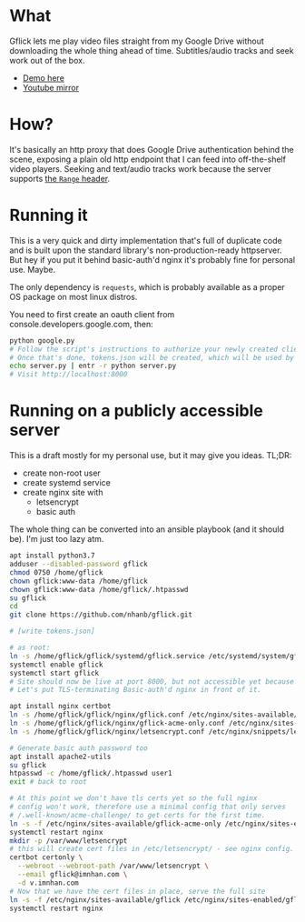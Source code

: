 # What

Gflick lets me play video files straight from my Google Drive without
downloading the whole thing ahead of time.
Subtitles/audio tracks and seek work out of the box.

- [Demo here](https://junk.imnhan.com/gflick.mp4)
- [Youtube mirror](https://youtu.be/MzHS8l6-61I)

# How?

It's basically an http proxy that does Google Drive authentication behind the
scene, exposing a plain old http endpoint that I can feed into off-the-shelf
video players.
Seeking and text/audio tracks work because the server supports [the `Range`
header](https://developer.mozilla.org/en-US/docs/Web/HTTP/Headers/Range).

# Running it

This is a very quick and dirty implementation that's full of duplicate code and
is built upon the standard library's non-production-ready httpserver. But hey
if you put it behind basic-auth'd nginx it's probably fine for personal use.
Maybe.

The only dependency is `requests`, which is probably available as a proper OS
package on most linux distros.

You need to first create an oauth client from console.developers.google.com,
then:

```sh
python google.py
# Follow the script's instructions to authorize your newly created client.
# Once that's done, tokens.json will be created, which will be used by server.py.
echo server.py | entr -r python server.py
# Visit http://localhost:8000
```

# Running on a publicly accessible server

This is a draft mostly for my personal use, but it may give you ideas. TL;DR:

- create non-root user
- create systemd service
- create nginx site with
  + letsencrypt
  + basic auth

The whole thing can be converted into an ansible playbook (and it should be).
I'm just too lazy atm.

```sh
apt install python3.7
adduser --disabled-password gflick
chmod 0750 /home/gflick
chown gflick:www-data /home/gflick
chown gflick:www-data /home/gflick/.htpasswd
su gflick
cd
git clone https://github.com/nhanb/gflick.git

# [write tokens.json]

# as root:
ln -s /home/gflick/gflick/systemd/gflick.service /etc/systemd/system/gflick.service
systemctl enable gflick
systemctl start gflick
# Site should now be live at port 8000, but not accessible yet because ufw.
# Let's put TLS-terminating Basic-auth'd nginx in front of it.

apt install nginx certbot
ln -s /home/gflick/gflick/nginx/gflick.conf /etc/nginx/sites-available/gflick
ln -s /home/gflick/gflick/nginx/gflick-acme-only.conf /etc/nginx/sites-available/gflick-acme-only
ln -s /home/gflick/gflick/nginx/letsencrypt.conf /etc/nginx/snippets/letsencrypt.conf

# Generate basic auth password too
apt install apache2-utils
su gflick
htpasswd -c /home/gflick/.htpasswd user1
exit # back to root

# At this point we don't have tls certs yet so the full nginx
# config won't work, therefore use a minimal config that only serves
# /.well-known/acme-challenge/ to get certs for the first time.
ln -s -f /etc/nginx/sites-available/gflick-acme-only /etc/nginx/sites-enabled/gflick
systemctl restart nginx
mkdir -p /var/www/letsencrypt
# this will create cert files in /etc/letsencrypt/ - see nginx config.
certbot certonly \
  --webroot --webroot-path /var/www/letsencrypt \
  --email gflick@imnhan.com \
  -d v.imnhan.com
# Now that we have the cert files in place, serve the full site
ln -s -f /etc/nginx/sites-available/gflick /etc/nginx/sites-enabled/gflick
systemctl restart nginx

